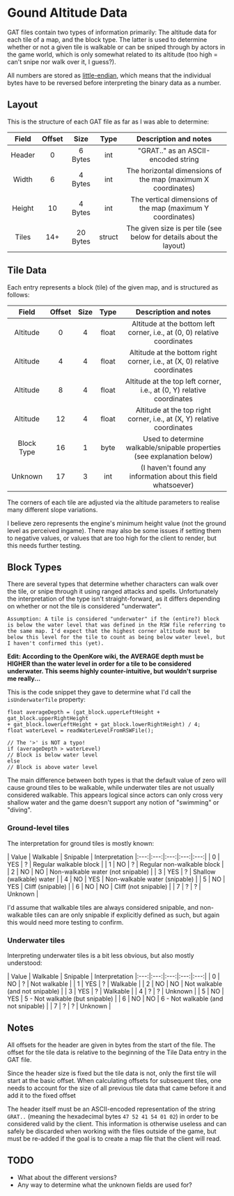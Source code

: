 # Gound Altitude Data

GAT files contain two types of information primarily: The altitude data for each tile of a map, and the block type. The latter is used to determine whether or not a given tile is walkable or can be sniped through by actors in the game world, which is only somewhat related to its altitude  (too high = can't snipe nor walk over it, I guess?).

All numbers are stored as [little-endian](https://en.wikipedia.org/wiki/Endianness), which means that the individual bytes have to be reversed before interpreting the binary data as a number.

## Layout

This is the structure of each GAT file as far as I was able to determine:

| Field | Offset | Size | Type | Description and notes |
|:---:|:---:|:---:|:---:|:---:|
| Header | 0 | 6 Bytes | int | "GRAT.." as an ASCII-encoded string |
| Width | 6 | 4 Bytes | int | The horizontal dimensions of the map (maximum X coordinates) |
| Height | 10 | 4 Bytes | int | The vertical dimensions of the map (maximum Y coordinates) |
| Tiles | 14+ | 20 Bytes | struct | The given size is per tile (see below for details about the layout) |

## Tile Data

Each entry represents a block (tile) of the given map, and is structured as follows:

| Field | Offset | Size | Type | Description and notes |
|:---:|:---:|:---:|:---:|:---:|
| Altitude | 0 | 4 | float | Altitude at the bottom left corner, i.e., at (0, 0) relative coordinates |
| Altitude | 4 | 4 | float | Altitude at the bottom right corner, i.e., at (X, 0) relative coordinates |
| Altitude | 8 | 4 | float | Altitude at the top left corner, i.e., at (0, Y) relative coordinates |
| Altitude | 12 | 4 | float | Altitude at the top right corner, i.e., at (X, Y) relative coordinates |
| Block Type | 16 | 1 | byte | Used to determine walkable/snipable properties (see explanation below) |
| Unknown | 17 | 3 | int | (I haven't found any information about this field whatsoever) |

The corners of each tile are adjusted via the altitude parameters to realise many different slope variations.

I believe zero represents the engine's minimum height value (not the ground level as perceived ingame). There may also be some issues if setting them to negative values, or values that are too high for the client to render, but this needs further testing.

## Block Types

There are several types that determine whether characters can walk over the tile, or snipe through it using ranged attacks and spells. Unfortunately the interpretation of the type isn't straight-forward, as it differs depending on whether or not the tile is considered "underwater".

	Assumption: A tile is considered "underwater" if the (entire?) block is below the water level that was defined in the RSW file referring to the same map. I'd expect that the highest corner altitude must be below this level for the tile to count as being below water level, but I haven't confirmed this (yet).

**Edit: According to the OpenKore wiki, the AVERAGE depth must be HIGHER than the water level in order for a tile to be considered underwater. This seems highly counter-intuitive, but wouldn't surprise me really...**

This is the code snippet they gave to determine what I'd call the ``isUnderwaterTile`` property:

	float averageDepth = (gat_block.upperLeftHeight + gat_block.upperRightHeight
	+ gat_block.lowerLeftHeight + gat_block.lowerRightHeight) / 4;
	float waterLevel = readWaterLevelFromRSWFile();

	// The '>' is NOT a typo!
	if (averageDepth > waterLevel)
	// Block is below water level
	else
	// Block is above water level

The main difference between both types is that the default value of zero will cause ground tiles to be walkable, while underwater tiles are not usually considered walkable. This appears logical since actors can only cross very shallow water and the game doesn't support any notion of "swimming" or "diving".

### Ground-level tiles

The interpretation for ground tiles is mostly known:

| Value | Walkable | Snipable | Interpretation
|:---:|:---:|:---:|:---:|:---:|
| 0 | YES | ? | Regular walkable block |
| 1 | NO | ? | Regular non-walkable block |
| 2 | NO | NO | Non-walkable water (not snipable) |
| 3 | YES | ? | Shallow (walkable) water |
| 4 | NO | YES | Non-walkable water (snipable) |
| 5 | NO | YES | Cliff (snipable) |
| 6 | NO | NO | Cliff (not snipable) |
| 7 | ? | ? | Unknown  |

I'd assume that walkable tiles are always considered snipable, and non-walkable tiles can are only snipable if explicitly defined as such, but again this would need more testing to confirm.

### Underwater tiles

Interpreting underwater tiles is a bit less obvious, but also mostly understood:

| Value | Walkable | Snipable | Interpretation
|:---:|:---:|:---:|:---:|:---:|
| 0 | NO | ? | Not walkable |
| 1 | YES | ? | Walkable |
| 2 | NO | NO | Not walkable (and not snipable) |
| 3 | YES | ? | Walkable |
| 4 | ? | ? | Unknown |
| 5 | NO | YES | 5 - Not walkable (but snipable) |
| 6 | NO | NO | 6 - Not walkable (and not snipable) |
| 7 | ? | ? | Unknown |

## Notes

All offsets for the header are given in bytes from the start of the file. The offset for the tile data is relative to the beginning of the Tile Data entry in the GAT file.

Since the header size is fixed but the tile data is not, only the first tile will start at the basic offset. When calculating offsets for subsequent tiles, one needs to account for the size of all previous tile data that came before it and add it to the fixed offset

The header itself must be an ASCII-encoded representation of the string ``GRAT..`` (meaning the hexadecimal bytes ``47 52 41 54 01 02``) in order to be considered valid by the client. This information is otherwise useless and can safely be discarded when working with the files outside of the game, but must be re-added if the goal is to create a map file that the client will read.

## TODO

* What about the different versions?
* Any way to determine what the unknown fields are used for?
